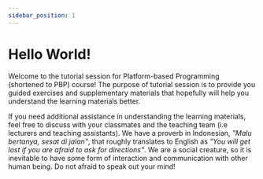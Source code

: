 ```yaml
---
sidebar_position: 1
---
```


# Hello World!

Welcome to the tutorial session for Platform-based Programming (shortened to PBP)
course! The purpose of tutorial session is to provide you guided exercises and
supplementary materials that hopefully will help you understand the learning
materials better.

If you need additional assistance in understanding the learning materials, feel
free to discuss with your classmates and the teaching team (i.e lecturers and
teaching assistants). We have a proverb in Indonesian, _"Malu bertanya, sesat di jalan"_,
that roughly translates to English as _"You will get lost if you are afraid to ask for directions"_.
We are a social creature, so it is inevitable to have some form of interaction
and communication with other human being. Do not afraid to speak out your mind!

